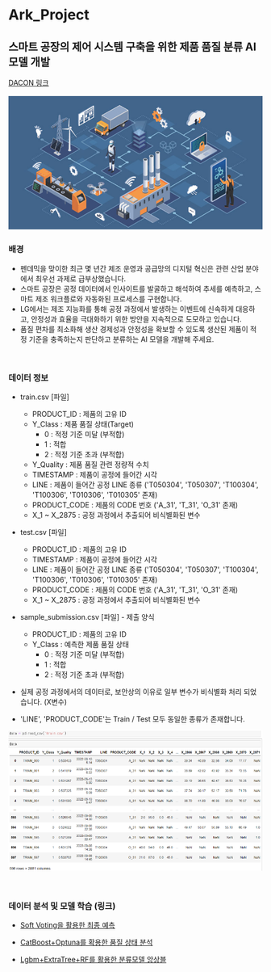 # Ark_Project

## 스마트 공장의 제어 시스템 구축을 위한 제품 품질 분류 AI 모델 개발

[DACON 링크](https://dacon.io/competitions/official/236055/overview/description)
<br><br>
![alt text](image.png)
<br>

### 배경
- 펜데믹을 맞이한 최근 몇 년간 제조 운영과 공급망의 디지털 혁신은 관련 산업 분야에서 최우선 과제로 급부상했습니다.
- 스마트 공장은 공정 데이터에서 인사이트를 발굴하고 해석하여 추세를 예측하고, 스마트 제조 워크플로와 자동화된 프로세스를 구현합니다.
- LG에서는 제조 지능화를 통해 공정 과정에서 발생하는 이벤트에 신속하게 대응하고, 안정성과 효율을 극대화하기 위한 방안을 지속적으로 도모하고 있습니다.
- 품질 편차를 최소화해 생산 경제성과 안정성을 확보할 수 있도록 생산된 제품이 적정 기준을 충족하는지 판단하고 분류하는 AI 모델을 개발해 주세요.

<br>

### 데이터 정보

- train.csv [파일]
    - PRODUCT_ID : 제품의 고유 ID
    - Y_Class : 제품 품질 상태(Target) 
        - 0 : 적정 기준 미달 (부적합)
        - 1 : 적합
        - 2 : 적정 기준 초과 (부적합)
    - Y_Quality : 제품 품질 관련 정량적 수치
    - TIMESTAMP : 제품이 공정에 들어간 시각
    - LINE : 제품이 들어간 공정 LINE 종류 ('T050304', 'T050307', 'T100304', 'T100306', 'T010306', 'T010305' 존재)
    - PRODUCT_CODE : 제품의 CODE 번호 ('A_31', 'T_31', 'O_31' 존재)
    - X_1 ~ X_2875 : 공정 과정에서 추출되어 비식별화된 변수

- test.csv [파일]
    - PRODUCT_ID : 제품의 고유 ID
    - TIMESTAMP : 제품이 공정에 들어간 시각
    - LINE : 제품이 들어간 공정 LINE 종류 ('T050304', 'T050307', 'T100304', 'T100306', 'T010306', 'T010305' 존재)
    - PRODUCT_CODE : 제품의 CODE 번호 ('A_31', 'T_31', 'O_31' 존재)
    - X_1 ~ X_2875 : 공정 과정에서 추출되어 비식별화된 변수

- sample_submission.csv [파일] - 제출 양식
    - PRODUCT_ID : 제품의 고유 ID
    - Y_Class : 예측한 제품 품질 상태
        - 0 : 적정 기준 미달 (부적합)
        - 1 : 적합
        - 2 : 적정 기준 초과 (부적합)

- 실제 공정 과정에서의 데이터로, 보안상의 이유로 일부 변수가 비식별화 처리 되었습니다. (X변수)
- 'LINE', 'PRODUCT_CODE'는 Train / Test 모두 동일한 종류가 존재합니다.

![alt text](image-1.png)

<br>

### 데이터 분석 및 모델 학습 (링크)
- [Soft Voting을 활용한 최종 예측](https://github.com/Parksemo/Ark_Project/blob/master/%EB%8D%B0%EC%9D%B4%ED%84%B0%EB%B6%84%EC%84%9D/soft_voting(rf%2Blgbm%2Bcatboost%2Bextra)/soft_voting(rf%2Blgbm%2Bcatboost%2Bextra).ipynb)

- [CatBoost+Optuna를 확용한 품질 상태 분석](https://github.com/Parksemo/Ark_Project/blob/master/%ED%95%99%EC%8A%B5%EB%AA%A8%EB%8D%B8/catboost%20%2B%20optuna/catboost%20%2B%20optuna.md)

- [Lgbm+ExtraTree+RF를 활용한 분류모델 앙상블](https://github.com/Parksemo/Ark_Project/blob/master/%ED%95%99%EC%8A%B5%EB%AA%A8%EB%8D%B8/softvotin(lgbm%2Crf%2Cextratree)/Lgbm%2BRf%2BExtraTree.md)